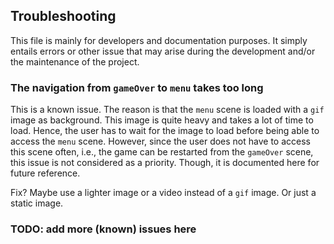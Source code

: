 ## Troubleshooting

This file is mainly for developers and documentation purposes. It simply entails 
errors or other issue that may arise during the development and/or the maintenance 
of the project.

### The navigation from `gameOver` to `menu` takes too long

This is a known issue. The reason is that the `menu` scene is loaded with a `gif` 
image as background. This image is quite heavy and takes a lot of time to load.
Hence, the user has to wait for the image to load before being able to access the 
`menu` scene. However, since the user does not have to access this scene often, i.e.,
the game can be restarted from the `gameOver` scene, this issue is not considered
as a priority. Though, it is documented here for future reference.

Fix? Maybe use a lighter image or a video instead of a `gif` image. Or just a static image.

### TODO: add more (known) issues here